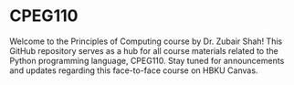 # CPEG110
Welcome to the Principles of Computing course by Dr. Zubair Shah! This GitHub repository serves as a hub for all course materials related to the Python programming language, CPEG110. Stay tuned for announcements and updates regarding this face-to-face course on HBKU Canvas.
